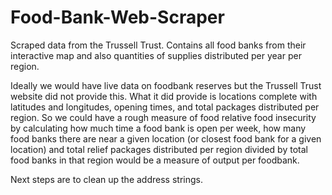 # Food-Bank-Web-Scraper
Scraped data from the Trussell Trust. Contains all food banks from their interactive map and also quantities of supplies distributed per year per region. 

Ideally we would have live data on foodbank reserves but the Trussell Trust website did not provide this. What it did provide is locations complete with latitudes and longitudes, opening times, and total packages distributed per region. So we could have a rough measure of food  relative food insecurity by calculating how much time a food bank is open per week, how many food banks there are near a given location (or closest food bank for a given location) and total relief packages distributed per region divided by total food banks in that region would be a measure of output per foodbank. 

Next steps are to clean up the address strings.
